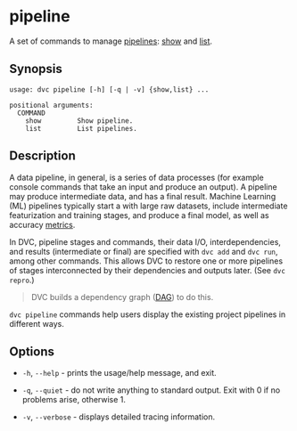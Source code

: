 # pipeline

A set of commands to manage [pipelines](/doc/tutorials/get-started/pipeline):
[show](/doc/command-reference/pipeline/show) and
[list](/doc/command-reference/pipeline/list).

## Synopsis

```usage
usage: dvc pipeline [-h] [-q | -v] {show,list} ...

positional arguments:
  COMMAND
    show         Show pipeline.
    list         List pipelines.
```

## Description

A data pipeline, in general, is a series of data processes (for example console
commands that take an input and produce an <abbr>output</abbr>). A pipeline may
produce intermediate data, and has a final result. Machine Learning (ML)
pipelines typically start a with large raw datasets, include intermediate
featurization and training stages, and produce a final model, as well as
accuracy [metrics](/doc/command-reference/metrics).

In DVC, pipeline stages and commands, their data I/O, interdependencies, and
results (intermediate or final) are specified with `dvc add` and `dvc run`,
among other commands. This allows DVC to restore one or more pipelines of stages
interconnected by their dependencies and outputs later. (See `dvc repro`.)

> DVC builds a dependency graph
> ([DAG](https://en.wikipedia.org/wiki/Directed_acyclic_graph)) to do this.

`dvc pipeline` commands help users display the existing project pipelines in
different ways.

## Options

- `-h`, `--help` - prints the usage/help message, and exit.

- `-q`, `--quiet` - do not write anything to standard output. Exit with 0 if no
  problems arise, otherwise 1.

- `-v`, `--verbose` - displays detailed tracing information.
